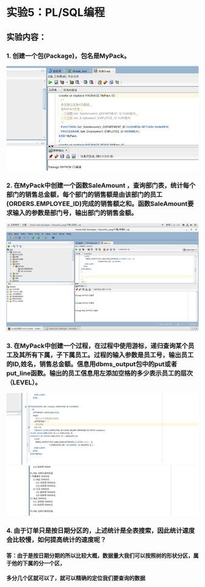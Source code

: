 # 实验5：PL/SQL编程
## 实验内容：
### 1. 创建一个包(Package)，包名是MyPack。
![](https://github.com/supermanliuyang/Oracle/blob/master/test5.1.png)

### 2. 在MyPack中创建一个函数SaleAmount ，查询部门表，统计每个部门的销售总金额，每个部门的销售额是由该部门的员工(ORDERS.EMPLOYEE_ID)完成的销售额之和。函数SaleAmount要求输入的参数是部门号，输出部门的销售金额。
![](https://github.com/supermanliuyang/Oracle/blob/master/test5.2.png)

### 3. 在MyPack中创建一个过程，在过程中使用游标，递归查询某个员工及其所有下属，子下属员工。过程的输入参数是员工号，输出员工的ID,姓名，销售总金额。信息用dbms_output包中的put或者put_line函数。输出的员工信息用左添加空格的多少表示员工的层次（LEVEL）。
![](https://github.com/supermanliuyang/Oracle/blob/master/test5.3.png)
![](https://github.com/supermanliuyang/Oracle/blob/master/test5.4.png)



### 4. 由于订单只是按日期分区的，上述统计是全表搜索，因此统计速度会比较慢，如何提高统计的速度呢？
#### 答：由于是按日期分期的所以比较大概，数据量大我们可以按照树的形状分区，属于他的下属的分一个区，
#### 多分几个区就可以了，就可以精确的定位我们要查询的数据
